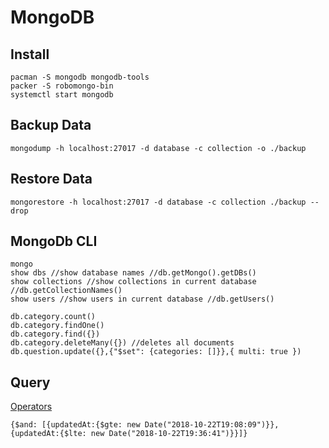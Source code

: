 # MongoDB

## Install
```
pacman -S mongodb mongodb-tools
packer -S robomongo-bin
systemctl start mongodb
```

## Backup Data
```
mongodump -h localhost:27017 -d database -c collection -o ./backup
```

## Restore Data
```
mongorestore -h localhost:27017 -d database -c collection ./backup --drop
```

## MongoDb CLI
```
mongo
show dbs //show database names //db.getMongo().getDBs()
show collections //show collections in current database //db.getCollectionNames()
show users //show users in current database //db.getUsers()

db.category.count()
db.category.findOne()
db.category.find({})
db.category.deleteMany({}) //deletes all documents
db.question.update({},{"$set": {categories: []}},{ multi: true })
```

## Query

[Operators](https://docs.mongodb.com/manual/reference/operator/query/index.html)

```
{$and: [{updatedAt:{$gte: new Date("2018-10-22T19:08:09")}}, {updatedAt:{$lte: new Date("2018-10-22T19:36:41")}}]}
```

